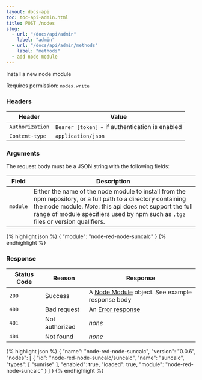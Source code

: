 ```yaml
---
layout: docs-api
toc: toc-api-admin.html
title: POST /nodes
slug:
  - url: "/docs/api/admin"
    label: "admin"
  - url: "/docs/api/admin/methods"
    label: "methods"
  - add node module
---
```


Install a new node module

Requires permission: <code>nodes.write</code>

### Headers

Header          | Value
----------------|-------
`Authorization` | `Bearer [token]` - if authentication is enabled
`Content-type`  | `application/json`


### Arguments

The request body must be a JSON string with the following fields:

Field    | Description
---------|-----------------------
`module` | Either the name of the node module to install from the npm repository, or a full path to a directory containing the node module. _Note_: this api does not support the full range of module specifiers used by npm such as `.tgz` files or version qualifiers.

{% highlight json %}
{
  "module": "node-red-node-suncalc"
}
{% endhighlight %}

### Response

Status Code | Reason         | Response
------------|----------------|--------------
`200`       | Success        | A [Node Module](/docs/api/admin/types#node-module) object. See example response body
`400`       | Bad request    | An [Error response](/docs/api/admin/errors)
`401`       | Not authorized | _none_
`404`       | Not found      | _none_

{% highlight json %}
{
  "name": "node-red-node-suncalc",
  "version": "0.0.6",
  "nodes": [
    {
      "id": "node-red-node-suncalc/suncalc",
      "name": "suncalc",
      "types": [
        "sunrise"
      ],
      "enabled": true,
      "loaded": true,
      "module": "node-red-node-suncalc"
    }
  ]
}
{% endhighlight %}
